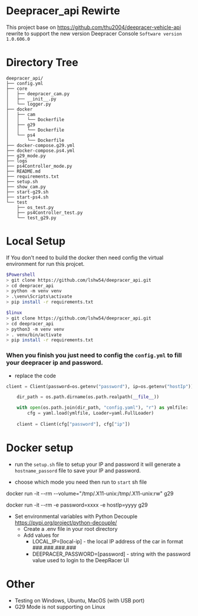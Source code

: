 # Deepracer_api Rewirte
This project base on https://github.com/thu2004/deepracer-vehicle-api rewrite to support the new version Deepracer Console `Software version 1.0.606.0`

# Directory Tree
```
deepracer_api/
├── config.yml
├── core
│   ├── deepracer_cam.py
│   ├── __init__.py
│   └── logger.py
├── docker
│   ├── cam
│   │   └── Dockerfile
│   ├── g29
│   │   └── Dockerfile
│   └── ps4
│       └── Dockerfile
├── docker-compose.g29.yml
├── docker-compose.ps4.yml
├── g29_mode.py
├── logs
├── ps4Controller_mode.py
├── README.md
├── requirements.txt
├── setup.sh
├── show_cam.py
├── start-g29.sh
├── start-ps4.sh
└── test
    ├── os_test.py
    ├── ps4Controller_test.py
    └── test_g29.py

```
# Local Setup

If You don't need to build the docker then need config the virtual environment for run this projcet.

```bash
$Powershell
> git clone https://github.com/lshw54/deepracer_api.git
> cd deepracer_api
> python -m venv venv
> .\venv\Scripts\activate
> pip install -r requirements.txt
```

```bash
$linux
> git clone https://github.com/lshw54/deepracer_api.git
> cd deepracer_api
> python3 -m venv venv
> . venv/bin/activate
> pip install -r requirements.txt
```
### When you finish you just need to config the `config.yml` to fill your deepracer ip and password.

- replace the code
```py 
client = Client(password=os.getenv("password"), ip=os.getenv("hostIp"))
```

```py
    dir_path = os.path.dirname(os.path.realpath(__file__))

    with open(os.path.join(dir_path, "config.yaml"), "r") as ymlfile:
        cfg = yaml.load(ymlfile, Loader=yaml.FullLoader)
    
    client = Client(cfg["password"], cfg["ip"])
```

# Docker setup
- run the `setup.sh` file to setup your IP and password it will generate a `hostname_passord` file to save your IP and password.

- choose which mode you need then run to `start` sh file


docker run -it --rm --volume="/tmp/.X11-unix:/tmp/.X11-unix:rw" g29

docker run -it --rm -e password=xxxx -e hostIp=yyyy g29

* Set environmental variables with Python Decouple https://pypi.org/project/python-decouple/
    * Create a .env file in your root directory
    * Add values for
      * LOCAL_IP=[local-ip] - the local IP address of the car in format ###.###.###.###
      * DEEPRACER_PASSWORD=[password] - string with the password value used to login to the DeepRacer UI




# Other
- Testing on Windows, Ubuntu, MacOS (with USB port)
- G29 Mode is not supporting on Linux